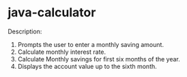 # java-calculator

Description:
1. Prompts the user to enter a monthly saving amount.
2. Calculate monthly interest rate.
3. Calculate Monthly savings for first six months of the year.
4. Displays the account value up to the sixth month.
